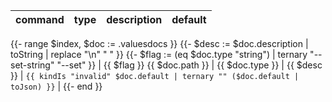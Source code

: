 | command | type | description | default |
| ------- | ---- | ----------- | ------- |
{{- range $index, $doc := .valuesdocs }}
{{- $desc := $doc.description | toString | replace "\n" " " }}
{{- $flag := (eq $doc.type "string") | ternary "--set-string" "--set" }}
| {{ $flag }} {{ $doc.path }} | {{ $doc.type }} | {{ $desc }} | `{{ kindIs "invalid" $doc.default | ternary "" ($doc.default | toJson) }}` |
{{- end }}
